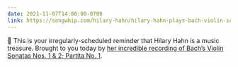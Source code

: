 ```yaml
---
date: 2021-11-07T14:00:00-0700
link: https://songwhip.com/hilary-hahn/hilary-hahn-plays-bach-violin-sonatas-nos-1-and-2-partita-no-1
---
```


🎼 This is your irregularly-scheduled reminder that Hilary Hahn is a music treasure. Brought to you today by [her incredible recording of Bach’s Violin Sonatas Nos. 1 & 2; Partita No. 1]({{link}}).